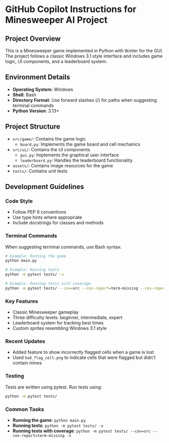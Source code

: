 # GitHub Copilot Instructions for Minesweeper AI Project

## Project Overview
This is a Minesweeper game implemented in Python with tkinter for the GUI. The project follows a classic Windows 3.1 style interface and includes game logic, UI components, and a leaderboard system.

## Environment Details
- **Operating System**: Windows
- **Shell**: Bash
- **Directory Format**: Use forward slashes (/) for paths when suggesting terminal commands
- **Python Version**: 3.13+

## Project Structure
- `src/game/`: Contains the game logic
  - `board.py`: Implements the game board and cell mechanics
- `src/ui/`: Contains the UI components
  - `gui.py`: Implements the graphical user interface
  - `leaderboard.py`: Handles the leaderboard functionality
- `assets/`: Contains image resources for the game
- `tests/`: Contains unit tests

## Development Guidelines

### Code Style
- Follow PEP 8 conventions
- Use type hints where appropriate
- Include docstrings for classes and methods

### Terminal Commands
When suggesting terminal commands, use Bash syntax:
```bash
# Example: Running the game
python main.py

# Example: Running tests
python -m pytest tests/ -v

# Example: Running tests with coverage
python -m pytest tests/ --cov=src --cov-report=term-missing --cov-report=html:htmlcov -v
```

### Key Features
- Classic Minesweeper gameplay
- Three difficulty levels: beginner, intermediate, expert
- Leaderboard system for tracking best times
- Custom sprites resembling Windows 3.1 style

### Recent Updates
- Added feature to show incorrectly flagged cells when a game is lost
- Used `bad_flag_cell.png` to indicate cells that were flagged but didn't contain mines

### Testing
Tests are written using pytest. Run tests using:
```bash
python -m pytest tests/
```

### Common Tasks
- **Running the game**: `python main.py`
- **Running tests**: `python -m pytest tests/ -v`
- **Running tests with coverage**: `python -m pytest tests/ --cov=src --cov-report=term-missing -v`
